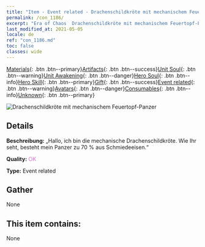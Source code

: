 ```yaml
---
title: "Item - Event related - Drachenschildkröte mit mechanischem Feuertopf-Panzer"
permalink: /con_1186/
excerpt: "Era of Chaos  Drachenschildkröte mit mechanischem Feuertopf-Panzer"
last_modified_at: 2021-05-05
locale: de
ref: "con_1186.md"
toc: false
classes: wide
---
```

 [Materials](/ItemsDE/){: .btn .btn--primary}[Artifacts](/ItemsDE/Artifacts/){: .btn .btn--success}[Unit Soul](/ItemsDE/UnitSoul/){: .btn .btn--warning}[Unit Awakening](/ItemsDE/UnitAwakening/){: .btn .btn--danger}[Hero Soul](/ItemsDE/HeroSoul/){: .btn .btn--info}[Hero Skill](/ItemsDE/HeroSkill/){: .btn .btn--primary}[Gift](/ItemsDE/Gift/){: .btn .btn--success}[Event related](/ItemsDE/Events/){: .btn .btn--warning}[Avatars](/ItemsDE/Avatars/){: .btn .btn--danger}[Consumables](/ItemsDE/Consumables/){: .btn .btn--info}[Unknown](/ItemsDE/Unknown/){: .btn .btn--primary}

 ![Drachenschildkröte mit mechanischem Feuertopf-Panzer](/images/t/i_81512231.png)

## Details
 **Beschreibung:** „Hallo, ich bin die mechanische Drachenschildkröte. Wie Ihr seht, besteht mein Panzer zu 70 % aus Schmiedeeisen.“

 **Quality:** <span style="color: #DA70D6">OK</span>

 **Type:** Event related

## Gather

  None

## This item contains:

  None

